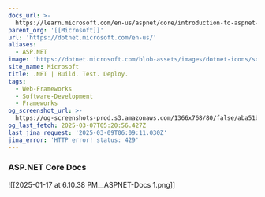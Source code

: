```yaml
---
docs_url: >-
  https://learn.microsoft.com/en-us/aspnet/core/introduction-to-aspnet-core?view=aspnetcore-9.0
parent_org: '[[Microsoft]]'
url: 'https://dotnet.microsoft.com/en-us/'
aliases:
  - ASP.NET
image: 'https://dotnet.microsoft.com/blob-assets/images/dotnet-icons/square.png'
site_name: Microsoft
title: .NET | Build. Test. Deploy.
tags:
  - Web-Frameworks
  - Software-Development
  - Frameworks
og_screenshot_url: >-
  https://og-screenshots-prod.s3.amazonaws.com/1366x768/80/false/aba51b6c10fd1449e5700fc8c022c53157247b32bce5e33217495b11d9aee78a.jpeg
og_last_fetch: 2025-03-07T05:20:56.427Z
last_jina_request: '2025-03-09T06:09:11.030Z'
jina_error: 'HTTP error! status: 429'
---
```


### ASP.NET Core Docs
![[2025-01-17 at 6.10.38 PM__ASPNET-Docs 1.png]]
